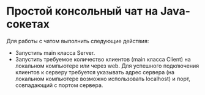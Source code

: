 # Простой консольный чат на Java-сокетах

Для работы с чатом выполнить следующие действия:
- Запустить main класса Server.
- Запустить требуемое количество клиентов (main класса Client) на локальном компьютере или через web.
Для успешного подключения клиентов к серверу требуется указывать адрес сервера (на локальном компьютере возможно использовать localhost) и порт, совпадающий с портом сервера.
